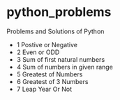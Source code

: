 # python_problems
Problems and Solutions of Python

 - 1 Postive or Negative 
 - 2 Even or ODD
 - 3 Sum of first natural numbers
 - 4 Sum of numbers in given range
 - 5 Greatest of Numbers
 - 6 Greatest of 3 Numbers
 - 7 Leap Year Or Not